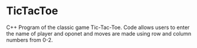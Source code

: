 # TicTacToe
C++ Program of the classic game Tic-Tac-Toe. Code allows users to enter the name of player and oponet and moves are made using row and column numbers from 0-2. 
